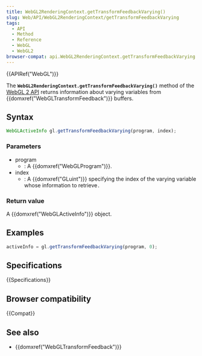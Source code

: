 ```yaml
---
title: WebGL2RenderingContext.getTransformFeedbackVarying()
slug: Web/API/WebGL2RenderingContext/getTransformFeedbackVarying
tags:
  - API
  - Method
  - Reference
  - WebGL
  - WebGL2
browser-compat: api.WebGL2RenderingContext.getTransformFeedbackVarying
---
```

{{APIRef("WebGL")}}

The **`WebGL2RenderingContext.getTransformFeedbackVarying()`**
method of the [WebGL 2 API](/en-US/docs/Web/API/WebGL_API) returns
information about varying variables from {{domxref("WebGLTransformFeedback")}} buffers.

## Syntax

```js
WebGLActiveInfo gl.getTransformFeedbackVarying(program, index);
```

### Parameters

- program
  - : A {{domxref("WebGLProgram")}}.
- index
  - : A {{domxref("GLuint")}} specifying the index of the varying variable whose
    information to retrieve`.`

### Return value

A {{domxref("WebGLActiveInfo")}} object.

## Examples

```js
activeInfo = gl.getTransformFeedbackVarying(program, 0);
```

## Specifications

{{Specifications}}

## Browser compatibility

{{Compat}}

## See also

- {{domxref("WebGLTransformFeedback")}}
